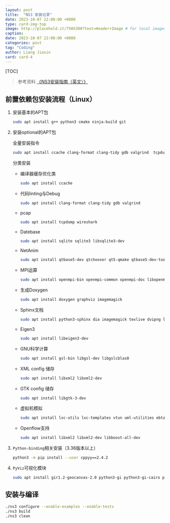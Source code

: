 ```yaml
---
layout: post
title:  "NS3 安装记录"
date: 2023-10-07 22:00:00 +0800
type: card-img-top
image: http://placehold.it/750X300?text=Header+Image # for local images, place in /assets/img/posts/
caption:
date: 2023-10-07 22:00:00 +0800
categories: post
tag: "Coding"
author: Liang Jiaxin
card: card-4
---
```




[TOC]



> 参考资料 [《NS3安装指南（英文）》](https://www.nsnam.org/docs/installation/ns-3-installation.pdf)

## 前置依赖包安装流程（Linux）

1. 安装基本的APT包

    ```bash
    sudo apt install g++ python3 cmake ninja-build git
    ```

2. 安装optional的APT包

   全量安装指令

    ```bash
    sudo apt install ccache clang-format clang-tidy gdb valgrind  tcpdump wireshark sqlite sqlite3 libsqlite3-dev qtbase5-dev qtchooser qt5-qmake qtbase5-dev-tools openmpi-bin openmpi-common openmpi-doc libopenmpi-dev  doxygen graphviz imagemagick python3-sphinx dia imagemagick texlive dvipng latexmk texlive-extra-utils texlive-latex-extra texlive-font-utils libeigen3-dev gsl-bin libgsl-dev libgslcblas0 libxml2 libxml2-dev  libgtk-3-dev lxc-utils lxc-templates vtun uml-utilities ebtables bridge-utils libxml2 libxml2-dev libboost-all-dev
    ```

    分类安装

    * 编译器缓存优化类

      ```bash
      sudo apt install ccache 
      ```

    * 代码linting与Debug

      ```bash
      sudo apt install clang-format clang-tidy gdb valgrind
      ```

    * pcap

      ```bash
      sudo apt install tcpdump wireshark
      ```

    * Datebase

      ```bash
      sudo apt install sqlite sqlite3 libsqlite3-dev
      ```

    * NetAnim

      ``` bash
      sudo apt install qtbase5-dev qtchooser qt5-qmake qtbase5-dev-tools
      ```

    * MPI运算

      ``` bash
      sudo apt install openmpi-bin openmpi-common openmpi-doc libopenmpi-dev
      ```

    * 生成Doxygen

      ``` bash
      sudo apt install doxygen graphviz imagemagick
      ```

    * Sphinx文档

      ``` bash
      sudo apt install python3-sphinx dia imagemagick texlive dvipng latexmk texlive-extra-utils texlive-latex-extra texlive-font-utils
      ```

    * Eigen3

      ``` bash
      sudo apt install libeigen3-dev
      ```

    * GNU科学计算

      ``` bash
      sudo apt install gsl-bin libgsl-dev libgslcblas0
      ```

    * XML config 储存

      ``` bash
      sudo apt install libxml2 libxml2-dev
      ```

    * GTK config 储存

      ``` bash
      sudo apt install libgtk-3-dev
      ```

    * 虚拟机模拟

      ``` bash
      sudo apt install lxc-utils lxc-templates vtun uml-utilities ebtables bridge-utils
      ```

    * Openflow支持

      ``` bash
      sudo apt install libxml2 libxml2-dev libboost-all-dev
      ```

3. `Python-binding`相关安装（3.36版本以上）

    ```bash
    python3 -m pip install --user cppyy==2.4.2
    ```

4. `PyViz`可视化模块

    ```bash
    sudo apt install gir1.2-goocanvas-2.0 python3-gi python3-gi-cairo python3-pygraphviz gir1.2-gtk-3.0 ipython3
    ```



## 安装与编译

```bash
./ns3 configure --enable-examples --enable-tests
./ns3 build
./ns3 clean
```



